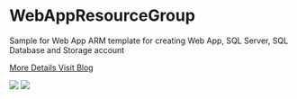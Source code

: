 # WebAppResourceGroup

Sample for Web App ARM template for creating Web App, SQL Server, SQL Database and Storage account

[More Details Visit Blog](http://karthikeyanvk.blogspot.co.uk/2016/06/what-is-arm-revolutionizing-cloud.html)

<a href="https://portal.azure.com/#create/Microsoft.Template/uri/https://cdn.rawgit.com/karthikeyanVK/WebAppResourceGroup/master/WebAppResourceGroup/Templates/WebSiteSQLDatabase.json" 
target="_blank">
<img src="https://camo.githubusercontent.com/9285dd3998997a0835869065bb15e5d500475034/687474703a2f2f617a7572656465706c6f792e6e65742f6465706c6f79627574746f6e2e706e67" data-canonical-src="http://azuredeploy.net/deploybutton.png" style="max-width:100%;"></a>
<a href="http://armviz.io/#/?load=https://cdn.rawgit.com/karthikeyanVK/WebAppResourceGroup/master/WebAppResourceGroup/Templates/WebSiteSQLDatabase.json" target="_blank">
  <img src="http://armviz.io/visualizebutton.png"/>
</a>